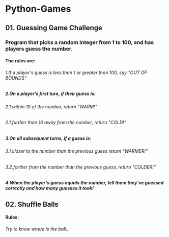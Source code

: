 # Python-Games

## 01. Guessing Game Challenge

### Program that picks a random integer from 1 to 100, and has players guess the number.

  #### The rules are:
###### 1.If a player's guess is less than 1 or greater than 100, say "OUT OF BOUNDS"
##### 2.On a player's first turn, if their guess is:
###### 2.1.within 10 of the number, return "WARM!"
###### 2.1.further than 10 away from the number, return "COLD!"
##### 3.On all subsequent turns, if a guess is:
###### 3.1.closer to the number than the previous guess return "WARMER!"
###### 3.2.farther from the number than the previous guess, return "COLDER!"
##### 4.When the player's guess equals the number, tell them they've guessed correctly and how many guesses it took!

## 02. Shuffle Balls 
 #### Rules:
 ###### Try to know where is the ball...
